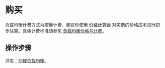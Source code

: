 # 购买

负载均衡计费方式为按量计费，建议你使用 [价格计算器](https://c.163.com/price) 对实例的价格成本进行初步估算。具体计费标准请参见 [负载均衡价格与计费](http://support.c.163.com/md.html#!容器服务/负载均衡/购买指南/负载均衡价格与计费.md)。

## 操作步骤

详见：[创建负载均衡](http://support.c.163.com/md.html#!容器服务/负载均衡/使用指南/创建负载均衡.md)。